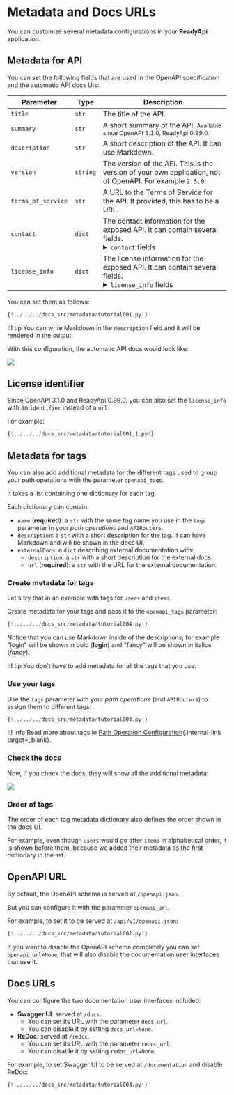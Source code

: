 # Metadata and Docs URLs

You can customize several metadata configurations in your **ReadyApi** application.

## Metadata for API

You can set the following fields that are used in the OpenAPI specification and the automatic API docs UIs:

| Parameter | Type | Description |
|------------|------|-------------|
| `title` | `str` | The title of the API. |
| `summary` | `str` | A short summary of the API. <small>Available since OpenAPI 3.1.0, ReadyApi 0.99.0.</small> |
| `description` | `str` | A short description of the API. It can use Markdown. |
| `version` | `string` | The version of the API. This is the version of your own application, not of OpenAPI. For example `2.5.0`. |
| `terms_of_service` | `str` | A URL to the Terms of Service for the API. If provided, this has to be a URL. |
| `contact` | `dict` | The contact information for the exposed API. It can contain several fields. <details><summary><code>contact</code> fields</summary><table><thead><tr><th>Parameter</th><th>Type</th><th>Description</th></tr></thead><tbody><tr><td><code>name</code></td><td><code>str</code></td><td>The identifying name of the contact person/organization.</td></tr><tr><td><code>url</code></td><td><code>str</code></td><td>The URL pointing to the contact information. MUST be in the format of a URL.</td></tr><tr><td><code>email</code></td><td><code>str</code></td><td>The email address of the contact person/organization. MUST be in the format of an email address.</td></tr></tbody></table></details> |
| `license_info` | `dict` | The license information for the exposed API. It can contain several fields. <details><summary><code>license_info</code> fields</summary><table><thead><tr><th>Parameter</th><th>Type</th><th>Description</th></tr></thead><tbody><tr><td><code>name</code></td><td><code>str</code></td><td><strong>REQUIRED</strong> (if a <code>license_info</code> is set). The license name used for the API.</td></tr><tr><td><code>identifier</code></td><td><code>str</code></td><td>An <a href="https://spdx.dev/spdx-specification-21-web-version/#h.jxpfx0ykyb60" class="external-link" target="_blank">SPDX</a> license expression for the API. The <code>identifier</code> field is mutually exclusive of the <code>url</code> field. <small>Available since OpenAPI 3.1.0, ReadyApi 0.99.0.</small></td></tr><tr><td><code>url</code></td><td><code>str</code></td><td>A URL to the license used for the API. MUST be in the format of a URL.</td></tr></tbody></table></details> |

You can set them as follows:

```Python hl_lines="3-16  19-32"
{!../../../docs_src/metadata/tutorial001.py!}
```

!!! tip
    You can write Markdown in the `description` field and it will be rendered in the output.

With this configuration, the automatic API docs would look like:

<img src="/img/tutorial/metadata/image01.png">

## License identifier

Since OpenAPI 3.1.0 and ReadyApi 0.99.0, you can also set the `license_info` with an `identifier` instead of a `url`.

For example:

```Python hl_lines="31"
{!../../../docs_src/metadata/tutorial001_1.py!}
```

## Metadata for tags

You can also add additional metadata for the different tags used to group your path operations with the parameter `openapi_tags`.

It takes a list containing one dictionary for each tag.

Each dictionary can contain:

* `name` (**required**): a `str` with the same tag name you use in the `tags` parameter in your *path operations* and `APIRouter`s.
* `description`: a `str` with a short description for the tag. It can have Markdown and will be shown in the docs UI.
* `externalDocs`: a `dict` describing external documentation with:
    * `description`: a `str` with a short description for the external docs.
    * `url` (**required**): a `str` with the URL for the external documentation.

### Create metadata for tags

Let's try that in an example with tags for `users` and `items`.

Create metadata for your tags and pass it to the `openapi_tags` parameter:

```Python hl_lines="3-16  18"
{!../../../docs_src/metadata/tutorial004.py!}
```

Notice that you can use Markdown inside of the descriptions, for example "login" will be shown in bold (**login**) and "fancy" will be shown in italics (_fancy_).

!!! tip
    You don't have to add metadata for all the tags that you use.

### Use your tags

Use the `tags` parameter with your *path operations* (and `APIRouter`s) to assign them to different tags:

```Python hl_lines="21  26"
{!../../../docs_src/metadata/tutorial004.py!}
```

!!! info
    Read more about tags in [Path Operation Configuration](../path-operation-configuration/#tags){.internal-link target=_blank}.

### Check the docs

Now, if you check the docs, they will show all the additional metadata:

<img src="/img/tutorial/metadata/image02.png">

### Order of tags

The order of each tag metadata dictionary also defines the order shown in the docs UI.

For example, even though `users` would go after `items` in alphabetical order, it is shown before them, because we added their metadata as the first dictionary in the list.

## OpenAPI URL

By default, the OpenAPI schema is served at `/openapi.json`.

But you can configure it with the parameter `openapi_url`.

For example, to set it to be served at `/api/v1/openapi.json`:

```Python hl_lines="3"
{!../../../docs_src/metadata/tutorial002.py!}
```

If you want to disable the OpenAPI schema completely you can set `openapi_url=None`, that will also disable the documentation user interfaces that use it.

## Docs URLs

You can configure the two documentation user interfaces included:

* **Swagger UI**: served at `/docs`.
    * You can set its URL with the parameter `docs_url`.
    * You can disable it by setting `docs_url=None`.
* **ReDoc**: served at `/redoc`.
    * You can set its URL with the parameter `redoc_url`.
    * You can disable it by setting `redoc_url=None`.

For example, to set Swagger UI to be served at `/documentation` and disable ReDoc:

```Python hl_lines="3"
{!../../../docs_src/metadata/tutorial003.py!}
```
